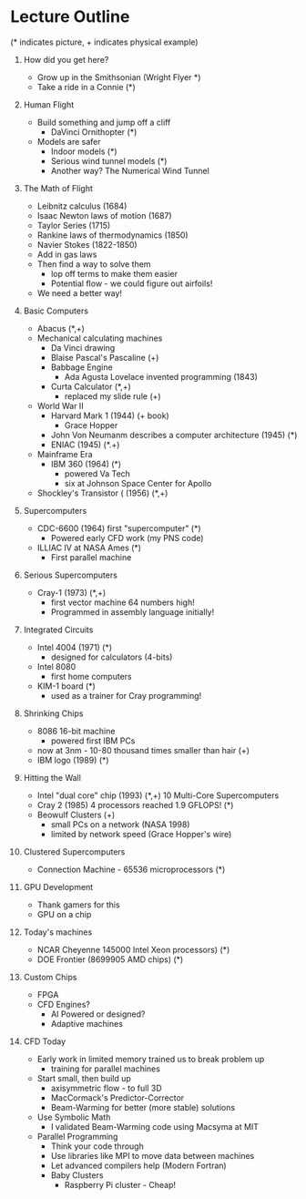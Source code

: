 # Lecture Outline

(* indicates picture, + indicates physical example)

1. How did you get here?
	- Grow up in the Smithsonian (Wright Flyer *)
	- Take a ride in a Connie (*)
2. Human Flight
    - Build something and jump off a cliff
        - DaVinci Ornithopter (*)
    - Models are safer
        - Indoor models (*)
        - Serious wind tunnel models (*)
        - Another way? The Numerical Wind Tunnel
3. The Math of Flight
    - Leibnitz calculus (1684)
    - Isaac Newton laws of motion (1687)
    - Taylor Series (1715)
    - Rankine laws of thermodynamics (1850)
    - Navier Stokes (1822-1850)
    - Add in gas laws
    - Then find a way to solve them
        - lop off terms to make them easier
        - Potential flow - we could figure out airfoils!
    - We need a better way!
4. Basic Computers
    - Abacus (*,+)
    - Mechanical calculating machines
        - Da Vinci drawing
        - Blaise Pascal's Pascaline (+)
        - Babbage Engine
            - Ada Agusta Lovelace invented programming (1843)
        - Curta Calculator (*,+)
            - replaced my slide rule (+)
    - World War II
        - Harvard Mark 1 (1944) (+ book)
            - Grace Hopper
        - John Von Neumanm describes a computer architecture (1945) (*)
        - ENIAC (1945) (*.+)
    - Mainframe Era
        - IBM 360 (1964) (*)
            - powered Va Tech
            - six at Johnson Space Center for Apollo
    - Shockley's Transistor ( (1956) (*,+)
5. Supercomputers
    - CDC-6600 (1964) first "supercomputer" (*)
        - Powered early CFD work (my PNS code)
    - ILLIAC IV at NASA Ames (*)
        - First parallel machine
6. Serious Supercomputers
    - Cray-1 (1973) (*,+)
        - first vector machine 64 numbers high!
        - Programmed in assembly language initially!
7. Integrated Circuits
    - Intel 4004 (1971) (*)
        - designed for calculators (4-bits)
    - Intel 8080
        - first home computers
    - KIM-1 board (*)
        - used as a trainer for Cray programming!
8. Shrinking Chips
    - 8086 16-bit machine
        - powered first IBM PCs
    - now at 3nm - 10-80 thousand times smaller than hair (+)
    - IBM logo (1989) (*)
9. Hitting the Wall
    - Intel "dual core" chip (1993) (*,+)
10 Multi-Core Supercomputers
    - Cray 2 (1985) 4 processors reached 1.9 GFLOPS! (*)
    - Beowulf Clusters (+)
        - small PCs on a network (NASA 1998)
        - limited by network speed (Grace Hopper's wire)
11. Clustered Supercomputers
    - Connection Machine - 65536 microprocessors (*)
12. GPU Development
    - Thank gamers for this
    - GPU on a chip

13. Today's machines
    - NCAR Cheyenne 145000 Intel Xeon processors) (*)
    - DOE Frontier (8699905 AMD chips) (*)
14. Custom Chips
    - FPGA
    - CFD Engines?
        - AI Powered or designed?
        - Adaptive machines

15. CFD Today
    - Early work in limited memory trained us to break problem up
        - training for parallel machines
    - Start small, then build up        
        - axisymmetric flow - to full 3D
        - MacCormack's Predictor-Corrector
        - Beam-Warming for better (more stable) solutions
    - Use Symbolic Math
        - I validated Beam-Warming code using Macsyma at MIT
    - Parallel Programming
        - Think your code through
        - Use libraries like MPI to move data between machines
        - Let advanced compilers help (Modern Fortran)
        - Baby Clusters
            - Raspberry Pi cluster - Cheap!



